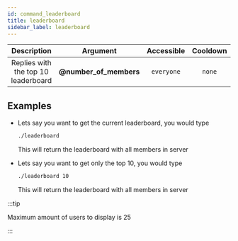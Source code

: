 ```yaml
---
id: command_leaderboard
title: leaderboard
sidebar_label: leaderboard
---
```


|             Description             |        Argument        | Accessible | Cooldown |
| :---------------------------------: | :--------------------: | :--------: | :------: |
| Replies with the top 10 leaderboard | __@number_of_members__ | `everyone` |  `none`  |

## Examples

* Lets say you want to get the current leaderboard, you would type
    ```bash
    ./leaderboard
    ```

    This will return the leaderboard with all members in server

* Lets say you want to get only the top 10, you would type
    ```bash
    ./leaderboard 10
    ```

    This will return the leaderboard with all members in server

:::tip

Maximum amount of users to display is 25

:::